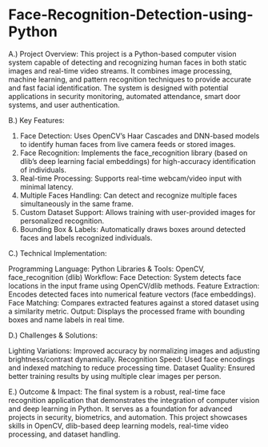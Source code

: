 # Face-Recognition-Detection-using-Python
A.) Project Overview:
This project is a Python-based computer vision system capable of detecting and recognizing human faces in both static images and real-time video streams. It combines image processing, machine learning, and pattern recognition techniques to provide accurate and fast facial identification. The system is designed with potential applications in security monitoring, automated attendance, smart door systems, and user authentication.

B.) Key Features:

1. Face Detection: Uses OpenCV’s Haar Cascades and DNN-based models to identify human faces from live camera feeds or stored images.
2. Face Recognition: Implements the face_recognition library (based on dlib’s deep learning facial embeddings) for high-accuracy identification of individuals.
3. Real-time Processing: Supports real-time webcam/video input with minimal latency.
4. Multiple Faces Handling: Can detect and recognize multiple faces simultaneously in the same frame.
5. Custom Dataset Support: Allows training with user-provided images for personalized recognition.
6. Bounding Box & Labels: Automatically draws boxes around detected faces and labels recognized individuals.

C.) Technical Implementation:

Programming Language: Python
Libraries & Tools: OpenCV, face_recognition (dlib)
Workflow:
Face Detection: System detects face locations in the input frame using OpenCV/dlib methods.
Feature Extraction: Encodes detected faces into numerical feature vectors (face embeddings).
Face Matching: Compares extracted features against a stored dataset using a similarity metric.
Output: Displays the processed frame with bounding boxes and name labels in real time.

D.) Challenges & Solutions:

Lighting Variations: Improved accuracy by normalizing images and adjusting brightness/contrast dynamically.
Recognition Speed: Used face encodings and indexed matching to reduce processing time.
Dataset Quality: Ensured better training results by using multiple clear images per person.

E.) Outcome & Impact:
The final system is a robust, real-time face recognition application that demonstrates the integration of computer vision and deep learning in Python. It serves as a foundation for advanced projects in security, biometrics, and automation. This project showcases skills in OpenCV, dlib-based deep learning models, real-time video processing, and dataset handling.
